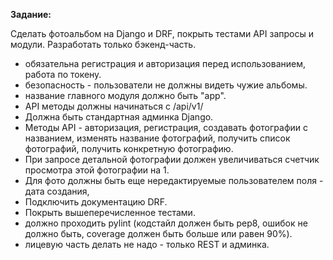 **Задание:**

Сделать фотоальбом на Django и DRF, покрыть тестами API запросы и модули. 
Разработать только бэкенд-часть.
- обязательна регистрация и авторизация перед использованием, работа по токену.
- безопасность - пользователи не должны видеть чужие альбомы.
- название главного модуля должно быть "app".
- API методы должны начинаться с /api/v1/
- Должна быть стандартная админка Django.
- Методы API - авторизация, регистрация, создавать фотографии с названием, изменять название фотографий, получить список фотографий, получить конкретную фотографию.
- При запросе детальной фотографии должен увеличиваться счетчик просмотра этой фотографии на 1.
- Для фото должны быть еще нередактируемые пользователем поля - дата создания, 
- Подключить документацию DRF.
- Покрыть вышеперечисленное тестами.
- должно проходить pylint (кодстайл должен быть pep8, ошибок не должно быть, coverage должен быть больше или равен 90%).
- лицевую часть делать не надо - только REST и админка.